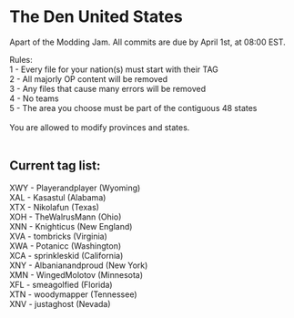 # The Den United States

Apart of the Modding Jam. All commits are due by April 1st, at 08:00 EST.

Rules: <br />
1 - Every file for your nation(s) must start with their TAG <br />
2 - All majorly OP content will be removed <br />
3 - Any files that cause many errors will be removed <br />
4 - No teams <br />
5 - The area you choose must be part of the contiguous 48 states <br />
<br />
You are allowed to modify provinces and states.<br /><br />

## Current tag list:

XWY - Playerandplayer (Wyoming)<br />
XAL - Kasastul (Alabama)<br />
XTX - Nikolafun (Texas)<br />
XOH - TheWalrusMann (Ohio)<br />
XNN - Knighticus (New England)<br />
XVA - tombricks (Virginia)<br />
XWA - Potanicc (Washington)<br />
XCA - sprinkleskid (California)<br />
XNY - Albanianandproud (New York)<br />
XMN - WingedMolotov (Minnesota)<br />
XFL - smeagolfied (Florida)<br />
XTN - woodymapper (Tennessee)<br />
XNV - justaghost (Nevada)<br />